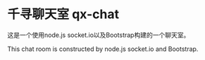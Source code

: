 千寻聊天室 qx-chat
=======

这是一个使用node.js socket.io以及Bootstrap构建的一个聊天室。

This chat room is constructed by node.js socket.io and Bootstrap.
